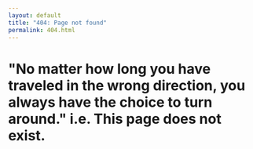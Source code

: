```yaml
---
layout: default
title: "404: Page not found"
permalink: 404.html
---
```


<div>
  <h1>"No matter how long you have traveled in the wrong direction, you always have the choice to turn around." 			i.e. This page does not exist.   </h1>
</div>



